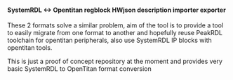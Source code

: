 #### SystemRDL <-> Opentitan regblock HWjson description importer exporter

These 2 formats solve a similar problem, aim of the tool is to provide a tool to easily migrate from one format to another and hopefully reuse PeakRDL toolchain for opentitan peripherals, also use SystemRDL IP blocks with opentitan tools.

This is just a proof of concept repository at the moment and provides very basic SystemRDL to OpenTitan format conversion

